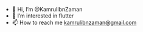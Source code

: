 - 👋 Hi, I’m @KamrulIbnZaman
- 👀 I’m interested in flutter 
- 📫 How to reach me kamrulibnzaman@gmail.com

<!---
KamrulIbnZaman is a ✨ special ✨ repository because its `README.md` (this file) appears on your GitHub profile.
You can click the Preview link to take a look at your changes.
--->
